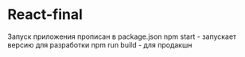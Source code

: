 # React-final
Запуск приложения прописан в package.json
npm start - запускает версию для разработки
npm run build - для продакшн



